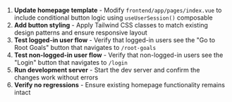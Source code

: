 1. **Update homepage template** - Modify `frontend/app/pages/index.vue` to include conditional button logic using `useUserSession()` composable
2. **Add button styling** - Apply Tailwind CSS classes to match existing design patterns and ensure responsive layout
3. **Test logged-in user flow** - Verify that logged-in users see the "Go to Root Goals" button that navigates to `/root-goals`
4. **Test non-logged-in user flow** - Verify that non-logged-in users see the "Login" button that navigates to `/login`
5. **Run development server** - Start the dev server and confirm the changes work without errors
6. **Verify no regressions** - Ensure existing homepage functionality remains intact